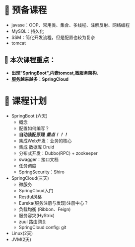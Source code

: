 # &#127800; 预备课程
- javase：OOP、常用类、集合、多线程、注解反射、网络编程<br>
- MySQL：持久化
- SSM：简化开发流程，但是配置也较为复杂
- tomcat

## &#127800; 本次课程重点：
- **出现"SpringBoot",内嵌tomcat,微服务架构.**
- **服务越来越多：SpringCloud**

# &#127800; 课程计划
- SpringBoot (六天)
  - 概念
  - 配置如何编写？
  - **自动装配原理** ***重点！！！***
  - 集成Web开发：业务的核心
  - 集成 数据库 Druid
  - 分布式开发：Dubbo(RPC) + zookeeper
  - swagger：接口文档
  - 任务调度
  - SpringSecurity：Shiro
- SpringCloud(三天)
  - 微服务
  - SpringCloud入门
  - Restful风格
  - Eureka(服务注册与发现)注册中心？
  - 负载均衡 (Ribbon、Feign)
  - 服务容灾(HyStrix)
  - zuul 路由网关
  - SpringCloud config: git
- Linux(2天)
- JVM(2天)